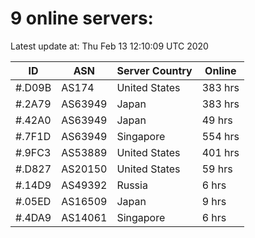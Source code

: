 # 9 online servers:

Latest update at: Thu Feb 13 12:10:09 UTC 2020

| ID | ASN | Server Country | Online |
| -- | --- | -------------- | ------ |
| #.D09B | AS174 | United States | 383 hrs |
| #.2A79 | AS63949 | Japan | 383 hrs |
| #.42A0 | AS63949 | Japan | 49 hrs |
| #.7F1D | AS63949 | Singapore | 554 hrs |
| #.9FC3 | AS53889 | United States | 401 hrs |
| #.D827 | AS20150 | United States | 59 hrs |
| #.14D9 | AS49392 | Russia | 6 hrs |
| #.05ED | AS16509 | Japan | 9 hrs |
| #.4DA9 | AS14061 | Singapore | 6 hrs |

